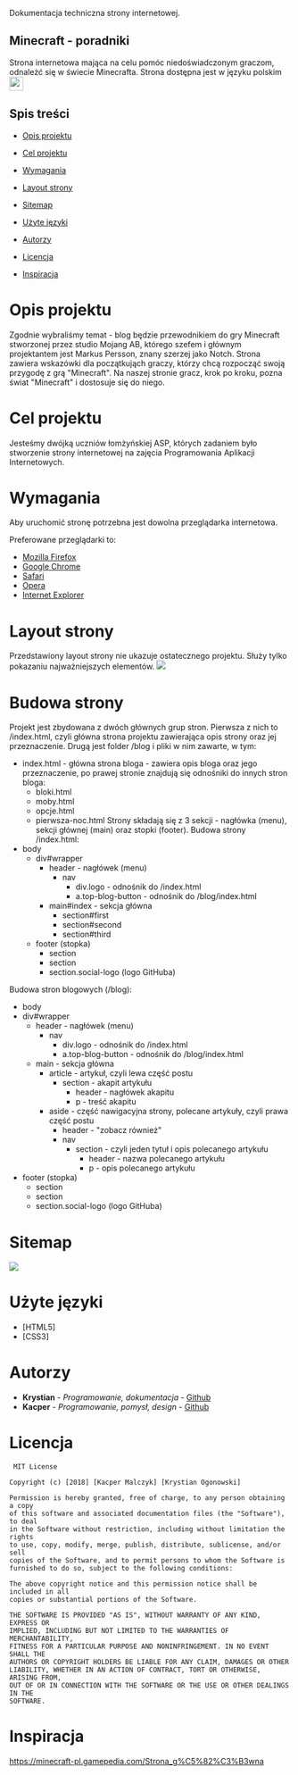 Dokumentacja techniczna strony internetowej.

##   Minecraft - poradniki

Strona internetowa mająca na celu pomóc niedoświadczonym graczom, odnależć się w świecie Minecrafta.
Strona dostępna jest w języku polskim <img src="https://upload.wikimedia.org/wikipedia/commons/thumb/e/e9/Flag_of_Poland_%28normative%29.svg/2000px-Flag_of_Poland_%28normative%29.svg.png" width = "25px">

## Spis treści

* [Opis projektu](#Opis-projektu)

* [Cel projektu](#Cel-projektu)

* [Wymagania](#Wymagania)

* [Layout strony](#Layout-strony)

* [Sitemap](#Sitemap)

* [Użyte języki](#Użyte-języki)

* [Autorzy](#Autorzy)

* [Licencja](#Licencja)

* [Inspiracja](#Inspiracja)

<a name="Opis-projektu"/>
<a name="Cel-projektu"/>
<a name="Wymagania"/>
<a name="Layout-strony"/>
<a name="Budowa-strony"/>
<a name="Sitemap"/>
<a name="Użyte-języki"/>
<a name="Autorzy"/>
<a name="Licencja"/>
<a name="Inspiracja"/>

# Opis projektu
Zgodnie wybraliśmy temat - blog będzie przewodnikiem do gry Minecraft stworzonej przez studio Mojang AB, którego szefem i głównym projektantem jest Markus Persson, znany szerzej jako Notch. Strona zawiera wskazówki dla początkująch graczy, którzy chcą rozpocząć swoją przygodę z grą "Minecraft". Na naszej stronie gracz, krok po kroku, pozna świat "Minecraft" i dostosuje się do niego. 


# Cel projektu
Jesteśmy dwójką uczniów łomżyńskiej ASP, których zadaniem było stworzenie strony internetowej na zajęcia Programowania Aplikacji Internetowych.


# Wymagania

Aby uruchomić stronę potrzebna jest dowolna przeglądarka internetowa. 

Preferowane przeglądarki to:
* [Mozilla Firefox](https://www.google.com/intl/pl_ALL/chrome/)
* [Google Chrome](https://www.mozilla.org/pl/firefox/)
* [Safari](https://www.apple.com/safari/)
* [Opera](https://www.opera.com/pl)
* [Internet Explorer](https://support.microsoft.com/pl-pl/help/17621/internet-explorer-downloads)
                  
# Layout strony
Przedstawiony layout strony nie ukazuje ostatecznego projektu. Służy tylko pokazaniu najważniejszych elementów.
![](https://i.imgur.com/8f2ARsD.png)

# Budowa strony
Projekt jest zbydowana z dwóch głównych grup stron. 
Pierwsza z nich to /index.html, czyli główna strona projektu zawierająca opis strony oraz jej przeznaczenie.
Drugą jest folder /blog i pliki w nim zawarte, w tym:
* index.html - główna strona bloga - zawiera opis bloga oraz jego przeznaczenie, po prawej stronie znajdują się odnośniki do innych stron bloga:
  * bloki.html
  * moby.html
  * opcje.html
  * pierwsza-noc.html
Strony składają się z 3 sekcji - nagłówka (menu), sekcji głównej (main) oraz stopki (footer).
Budowa strony /index.html:
* body
  * div#wrapper
    * header - nagłówek (menu)
      * nav
        * div.logo - odnośnik do /index.html
        * a.top-blog-button - odnośnik do /blog/index.html
    * main#index - sekcja główna
      * section#first
      * section#second
      * section#third
  * footer (stopka)
    * section
    * section
    * section.social-logo (logo GitHuba)
 
 Budowa stron blogowych (/blog):
 * body
  * div#wrapper
    * header - nagłówek (menu)
      * nav
        * div.logo - odnośnik do /index.html
        * a.top-blog-button - odnośnik do /blog/index.html
    * main - sekcja główna
      * article - artykuł, czyli lewa część postu
        * section   - akapit artykułu
          * header  - nagłówek akapitu
          * p       - treść akapitu
      * aside - część nawigacyjna strony, polecane artykuły, czyli prawa część postu
        * header - "zobacz również"
        * nav
          * section   - czyli jeden tytuł i opis polecanego artykułu
            * header  - nazwa polecanego artykułu
            * p       - opis polecanego artykułu
  * footer (stopka)
    * section
    * section
    * section.social-logo (logo GitHuba)
      


# Sitemap
![](https://i.imgur.com/BFDJ8V6.png)

# Użyte języki

* [HTML5]
* [CSS3]


# Autorzy

* **Krystian** - *Programowanie, dokumentacja* - [Github](https://github.com/ogonnn)
* **Kacper** - *Programowanie, pomysł, design* - [Github](https://github.com/malczykk33)

# Licencja
```
 MIT License

Copyright (c) [2018] [Kacper Malczyk] [Krystian Ogonowski]

Permission is hereby granted, free of charge, to any person obtaining a copy
of this software and associated documentation files (the "Software"), to deal
in the Software without restriction, including without limitation the rights
to use, copy, modify, merge, publish, distribute, sublicense, and/or sell
copies of the Software, and to permit persons to whom the Software is
furnished to do so, subject to the following conditions:

The above copyright notice and this permission notice shall be included in all
copies or substantial portions of the Software.

THE SOFTWARE IS PROVIDED "AS IS", WITHOUT WARRANTY OF ANY KIND, EXPRESS OR
IMPLIED, INCLUDING BUT NOT LIMITED TO THE WARRANTIES OF MERCHANTABILITY,
FITNESS FOR A PARTICULAR PURPOSE AND NONINFRINGEMENT. IN NO EVENT SHALL THE
AUTHORS OR COPYRIGHT HOLDERS BE LIABLE FOR ANY CLAIM, DAMAGES OR OTHER
LIABILITY, WHETHER IN AN ACTION OF CONTRACT, TORT OR OTHERWISE, ARISING FROM,
OUT OF OR IN CONNECTION WITH THE SOFTWARE OR THE USE OR OTHER DEALINGS IN THE
SOFTWARE.
```

# Inspiracja
https://minecraft-pl.gamepedia.com/Strona_g%C5%82%C3%B3wna
